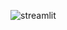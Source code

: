 
![streamlit](https://github.com/Shweetha-Sajeev/NLP_Projects/assets/73292802/e519a8e4-960c-4dfc-b1e8-c936a416d88a)
